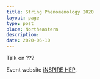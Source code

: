 ```yaml
---
title: String Phenomenology 2020
layout: page
type: post
place: Northeastern
description: 
date: 2020-06-10
---
```



Talk on ???

Event website [iNSPIRE HEP](https://inspirehep.net/authors/1635387?ui-citation-summary=true).
